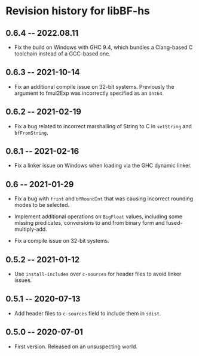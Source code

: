 # Revision history for libBF-hs

## 0.6.4 -- 2022.08.11

* Fix the build on Windows with GHC 9.4, which bundles a Clang-based C
  toolchain instead of a GCC-based one.

## 0.6.3 -- 2021-10-14

* Fix an additional compile issue on 32-bit systems. Previously
the argument to fmul2Exp was incorrectly specified as an `Int64`.

## 0.6.2 -- 2021-02-19

* Fix a bug related to incorrect marshalling of String to C in
  `setString` and `bfFromString`.

## 0.6.1 -- 2021-02-16

* Fix a linker issue on Windows when loading via the GHC dynamic linker.

## 0.6 -- 2021-01-29

* Fix a bug with `frint` and `bfRoundInt` that was causing incorrect
rounding modes to be selected.

* Implement additional operations on `BigFloat` values, including
some missing predicates, conversions to and from binary form
and fused-multiply-add.

* Fix a compile issue on 32-bit systems.

## 0.5.2 -- 2021-01-12

* Use `install-includes` over `c-sources` for header files to avoid linker
issues.

## 0.5.1 -- 2020-07-13

* Add header files to `c-sources` field to include them in `sdist`.

## 0.5.0 -- 2020-07-01

* First version. Released on an unsuspecting world.
